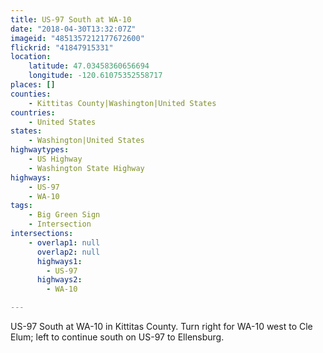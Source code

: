 ```yaml
---
title: US-97 South at WA-10
date: "2018-04-30T13:32:07Z"
imageid: "4851357212177672600"
flickrid: "41847915331"
location:
    latitude: 47.03458360656694
    longitude: -120.61075352558717
places: []
counties:
    - Kittitas County|Washington|United States
countries:
    - United States
states:
    - Washington|United States
highwaytypes:
    - US Highway
    - Washington State Highway
highways:
    - US-97
    - WA-10
tags:
    - Big Green Sign
    - Intersection
intersections:
    - overlap1: null
      overlap2: null
      highways1:
        - US-97
      highways2:
        - WA-10

---
```

US-97 South at WA-10 in Kittitas County.  Turn right for WA-10 west to Cle Elum; left to continue south on US-97 to Ellensburg.